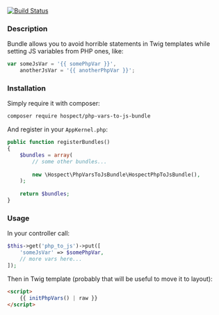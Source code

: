 [![Build Status](https://travis-ci.org/holyspecter/HospectPhpVarsToJsBundle.svg?branch=master)](https://travis-ci.org/holyspecter/HospectPhpVarsToJsBundle)


### Description

Bundle allows you to avoid horrible statements in Twig templates while setting JS variables from PHP ones, like:
```js
var someJsVar = '{{ somePhpVar }}',
    anotherJsVar = '{{ anotherPhpVar }}';
```


### Installation

Simply require it with composer:
```bash
composer require hospect/php-vars-to-js-bundle
```

And register in your `AppKernel.php`:
```php
public function registerBundles()
{
    $bundles = array(
        // some other bundles...
        
        new \Hospect\PhpVarsToJsBundle\HospectPhpToJsBundle(),
    );
        
    return $bundles;
}
```


### Usage

In your controller call:
```php
$this->get('php_to_js')->put([
    'someJsVar' => $somePhpVar,
    // more vars here...
]);
```

Then in Twig template (probably that will be useful to move it to layout):
```html
<script>
    {{ initPhpVars() | raw }}
</script>
```
